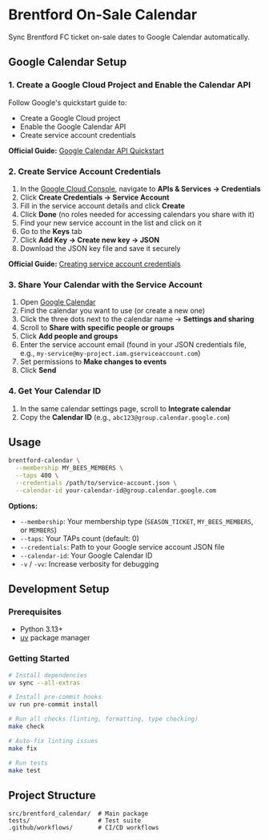 # Brentford On-Sale Calendar

Sync Brentford FC ticket on-sale dates to Google Calendar automatically.

## Google Calendar Setup

### 1. Create a Google Cloud Project and Enable the Calendar API

Follow Google's quickstart guide to:
- Create a Google Cloud project
- Enable the Google Calendar API
- Create service account credentials

**Official Guide:** [Google Calendar API Quickstart](https://developers.google.com/calendar/api/quickstart/python)

### 2. Create Service Account Credentials

1. In the [Google Cloud Console](https://console.cloud.google.com/), navigate to **APIs & Services → Credentials**
2. Click **Create Credentials → Service Account**
3. Fill in the service account details and click **Create**
4. Click **Done** (no roles needed for accessing calendars you share with it)
5. Find your new service account in the list and click on it
6. Go to the **Keys** tab
7. Click **Add Key → Create new key → JSON**
8. Download the JSON key file and save it securely

**Official Guide:** [Creating service account credentials](https://cloud.google.com/iam/docs/service-accounts-create)

### 3. Share Your Calendar with the Service Account

1. Open [Google Calendar](https://calendar.google.com)
2. Find the calendar you want to use (or create a new one)
3. Click the three dots next to the calendar name → **Settings and sharing**
4. Scroll to **Share with specific people or groups**
5. Click **Add people and groups**
6. Enter the service account email (found in your JSON credentials file, e.g., `my-service@my-project.iam.gserviceaccount.com`)
7. Set permissions to **Make changes to events**
8. Click **Send**

### 4. Get Your Calendar ID

1. In the same calendar settings page, scroll to **Integrate calendar**
2. Copy the **Calendar ID** (e.g., `abc123@group.calendar.google.com`)

## Usage

```bash
brentford-calendar \
  --membership MY_BEES_MEMBERS \
  --taps 400 \
  --credentials /path/to/service-account.json \
  --calendar-id your-calendar-id@group.calendar.google.com
```

**Options:**
- `--membership`: Your membership type (`SEASON_TICKET`, `MY_BEES_MEMBERS`, or `MEMBERS`)
- `--taps`: Your TAPs count (default: 0)
- `--credentials`: Path to your Google service account JSON file
- `--calendar-id`: Your Google Calendar ID
- `-v` / `-vv`: Increase verbosity for debugging

## Development Setup

### Prerequisites

- Python 3.13+
- [uv](https://docs.astral.sh/uv/) package manager

### Getting Started

```bash
# Install dependencies
uv sync --all-extras

# Install pre-commit hooks
uv run pre-commit install

# Run all checks (linting, formatting, type checking)
make check

# Auto-fix linting issues
make fix

# Run tests
make test
```

## Project Structure

```
src/brentford_calendar/  # Main package
tests/                   # Test suite
.github/workflows/       # CI/CD workflows
```
